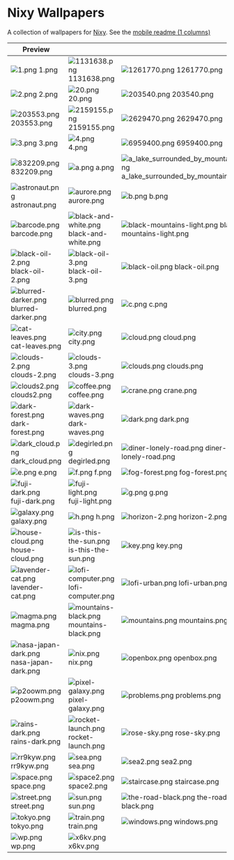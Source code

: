 # Nixy Wallpapers

A collection of wallpapers for [Nixy](https://github.com/anotherhadi/nixy).
See the [mobile readme (1 columns)](./docs/MOBILE-VIEW.md)

| Preview |    |    |
| ------- | -- | -- |
| ![1.png](./wallpapers/1.png) 1.png | ![1131638.png](./wallpapers/1131638.png) 1131638.png | ![1261770.png](./wallpapers/1261770.png) 1261770.png |
| ![2.png](./wallpapers/2.png) 2.png | ![20.png](./wallpapers/20.png) 20.png | ![203540.png](./wallpapers/203540.png) 203540.png |
| ![203553.png](./wallpapers/203553.png) 203553.png | ![2159155.png](./wallpapers/2159155.png) 2159155.png | ![2629470.png](./wallpapers/2629470.png) 2629470.png |
| ![3.png](./wallpapers/3.png) 3.png | ![4.png](./wallpapers/4.png) 4.png | ![6959400.png](./wallpapers/6959400.png) 6959400.png |
| ![832209.png](./wallpapers/832209.png) 832209.png | ![a.png](./wallpapers/a.png) a.png | ![a_lake_surrounded_by_mountains.png](./wallpapers/a_lake_surrounded_by_mountains.png) a_lake_surrounded_by_mountains.png |
| ![astronaut.png](./wallpapers/astronaut.png) astronaut.png | ![aurore.png](./wallpapers/aurore.png) aurore.png | ![b.png](./wallpapers/b.png) b.png |
| ![barcode.png](./wallpapers/barcode.png) barcode.png | ![black-and-white.png](./wallpapers/black-and-white.png) black-and-white.png | ![black-mountains-light.png](./wallpapers/black-mountains-light.png) black-mountains-light.png |
| ![black-oil-2.png](./wallpapers/black-oil-2.png) black-oil-2.png | ![black-oil-3.png](./wallpapers/black-oil-3.png) black-oil-3.png | ![black-oil.png](./wallpapers/black-oil.png) black-oil.png |
| ![blurred-darker.png](./wallpapers/blurred-darker.png) blurred-darker.png | ![blurred.png](./wallpapers/blurred.png) blurred.png | ![c.png](./wallpapers/c.png) c.png |
| ![cat-leaves.png](./wallpapers/cat-leaves.png) cat-leaves.png | ![city.png](./wallpapers/city.png) city.png | ![cloud.png](./wallpapers/cloud.png) cloud.png |
| ![clouds-2.png](./wallpapers/clouds-2.png) clouds-2.png | ![clouds-3.png](./wallpapers/clouds-3.png) clouds-3.png | ![clouds.png](./wallpapers/clouds.png) clouds.png |
| ![clouds2.png](./wallpapers/clouds2.png) clouds2.png | ![coffee.png](./wallpapers/coffee.png) coffee.png | ![crane.png](./wallpapers/crane.png) crane.png |
| ![dark-forest.png](./wallpapers/dark-forest.png) dark-forest.png | ![dark-waves.png](./wallpapers/dark-waves.png) dark-waves.png | ![dark.png](./wallpapers/dark.png) dark.png |
| ![dark_cloud.png](./wallpapers/dark_cloud.png) dark_cloud.png | ![degirled.png](./wallpapers/degirled.png) degirled.png | ![diner-lonely-road.png](./wallpapers/diner-lonely-road.png) diner-lonely-road.png |
| ![e.png](./wallpapers/e.png) e.png | ![f.png](./wallpapers/f.png) f.png | ![fog-forest.png](./wallpapers/fog-forest.png) fog-forest.png |
| ![fuji-dark.png](./wallpapers/fuji-dark.png) fuji-dark.png | ![fuji-light.png](./wallpapers/fuji-light.png) fuji-light.png | ![g.png](./wallpapers/g.png) g.png |
| ![galaxy.png](./wallpapers/galaxy.png) galaxy.png | ![h.png](./wallpapers/h.png) h.png | ![horizon-2.png](./wallpapers/horizon-2.png) horizon-2.png |
| ![house-cloud.png](./wallpapers/house-cloud.png) house-cloud.png | ![is-this-the-sun.png](./wallpapers/is-this-the-sun.png) is-this-the-sun.png | ![key.png](./wallpapers/key.png) key.png |
| ![lavender-cat.png](./wallpapers/lavender-cat.png) lavender-cat.png | ![lofi-computer.png](./wallpapers/lofi-computer.png) lofi-computer.png | ![lofi-urban.png](./wallpapers/lofi-urban.png) lofi-urban.png |
| ![magma.png](./wallpapers/magma.png) magma.png | ![mountains-black.png](./wallpapers/mountains-black.png) mountains-black.png | ![mountains.png](./wallpapers/mountains.png) mountains.png |
| ![nasa-japan-dark.png](./wallpapers/nasa-japan-dark.png) nasa-japan-dark.png | ![nix.png](./wallpapers/nix.png) nix.png | ![openbox.png](./wallpapers/openbox.png) openbox.png |
| ![p2oowm.png](./wallpapers/p2oowm.png) p2oowm.png | ![pixel-galaxy.png](./wallpapers/pixel-galaxy.png) pixel-galaxy.png | ![problems.png](./wallpapers/problems.png) problems.png |
| ![rains-dark.png](./wallpapers/rains-dark.png) rains-dark.png | ![rocket-launch.png](./wallpapers/rocket-launch.png) rocket-launch.png | ![rose-sky.png](./wallpapers/rose-sky.png) rose-sky.png |
| ![rr9kyw.png](./wallpapers/rr9kyw.png) rr9kyw.png | ![sea.png](./wallpapers/sea.png) sea.png | ![sea2.png](./wallpapers/sea2.png) sea2.png |
| ![space.png](./wallpapers/space.png) space.png | ![space2.png](./wallpapers/space2.png) space2.png | ![staircase.png](./wallpapers/staircase.png) staircase.png |
| ![street.png](./wallpapers/street.png) street.png | ![sun.png](./wallpapers/sun.png) sun.png | ![the-road-black.png](./wallpapers/the-road-black.png) the-road-black.png |
| ![tokyo.png](./wallpapers/tokyo.png) tokyo.png | ![train.png](./wallpapers/train.png) train.png | ![windows.png](./wallpapers/windows.png) windows.png |
| ![wp.png](./wallpapers/wp.png) wp.png | ![x6kv.png](./wallpapers/x6kv.png) x6kv.png |
